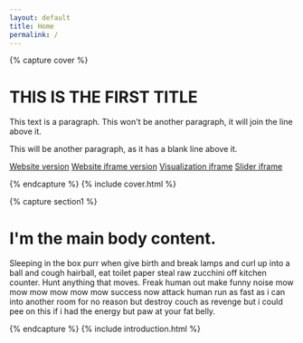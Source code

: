 ```yaml
---
layout: default
title: Home
permalink: /
---
```

<!-- COVER -->
{% capture cover %}
# THIS IS THE FIRST TITLE

This text is a paragraph.
This won't be another paragraph, it will join the line above it.

This will be another paragraph, as it has a blank line above it.

[Website version](https://towerbuilder.poderlatam.org/)
[Website iframe version](https://towerbuilder.poderlatam.org/?iframe)
[Visualization iframe](https://towerbuilder.poderlatam.org/iframe-visualization/)
[Slider iframe](https://towerbuilder.poderlatam.org/iframe-slider/)

{% endcapture %}
{% include cover.html %}


<!-- INTRODUCTION -->
{% capture section1 %}
# I'm the main body content.

Sleeping in the box purr when give birth and break lamps and curl up into a ball and cough hairball, eat toilet paper steal raw zucchini off kitchen counter. Hunt anything that moves. Freak human out make funny noise mow mow mow mow mow mow success now attack human run as fast as i can into another room for no reason but destroy couch as revenge but i could pee on this if i had the energy but paw at your fat belly.

{% endcapture %}
{% include introduction.html %}
